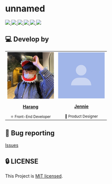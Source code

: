 # unnamed

<a href="https://github.com/jennie-harang/unnamed/actions/workflows/ci.yml">
  <img src="https://img.shields.io/github/workflow/status/jennie-harang/unnamed/CI?label=CI&logo=GitHub&style=flat-square" />
</a>

<a href="https://codecov.io/gh/jennie-harang/unnamed">
  <img src="https://codecov.io/gh/jennie-harang/unnamed/branch/main/graph/badge.svg?token=hxDPxQyLYa">
</a>

<a href="https://dashboard.cypress.io/projects/oj7cg1/runs">
  <img src="https://img.shields.io/endpoint?url=https://dashboard.cypress.io/badge/simple/oj7cg1&style=flat-square&logo=cypress">
</a>

<a href="https://github.com/jennie-harang/unnamed/issues?q=is%3Aissue+is%3Aopen+sort%3Aupdated-desc">
  <img src="https://img.shields.io/github/issues/jennie-harang/unnamed?style=flat-square" />
</a>

<a href="https://github.com/jennie-harang/unnamed/blob/main/LICENSE">
  <img src="https://img.shields.io/github/license/jennie-harang/unnamed?style=flat-square">
</a>

<a href="#">
  <img src="https://img.shields.io/github/repo-size/jennie-harang/unnamed?logo=yarn&style=flat-square">
</a>

## 💻 Develop by

<table>
  <tr>
    <td align="center"><a href="https://github.com/saseungmin"><img src="./static/profile.jpeg" width="150x;" alt=""/><br /><p><b>Harang</b></p></a><small>⚛️ Front-End Developer</small></td>
    <td align="center"><a href="#"><img src="./static/mock-profile.png" width="150px;" alt=""/><br /><p><b>Jennie</b></p></a><small>🎨 Product Designer</small></td>
  </tr>
</table>

## 🐛 Bug reporting
[Issues](https://github.com/jennie-harang/unnamed/issues?q=is%3Aissue+is%3Aopen+sort%3Aupdated-desc)

## 🔒 LICENSE
This Project is [MIT licensed](https://github.com/jennie-harang/unnamed/blob/main/LICENSE).
